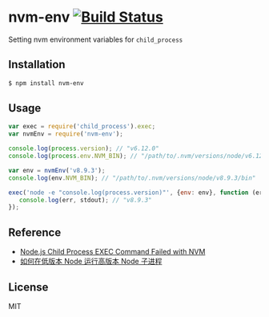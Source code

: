 # nvm-env [![Build Status](https://travis-ci.org/7anshuai/nvm-env.svg?branch=master)](https://travis-ci.org/7anshuai/nvm-env)
Setting nvm environment variables for `child_process`

## Installation

```bash
$ npm install nvm-env
```

## Usage

```javascript
var exec = require('child_process').exec;
var nvmEnv = require('nvm-env');

console.log(process.version); // "v6.12.0"
console.log(process.env.NVM_BIN); // "/path/to/.nvm/versions/node/v6.12.0/bin"

var env = nvmEnv('v8.9.3');
console.log(env.NVM_BIN); // "/path/to/.nvm/versions/node/v8.9.3/bin"

exec('node -e "console.log(process.version)"', {env: env}, function (err, stdout, stderr) {
   console.log(err, stdout); // "v8.9.3"
});
```

## Reference

- [Node.js Child Process EXEC Command Failed with NVM](https://stackoverflow.com/questions/43725871/nodejs-child-process-exec-command-failed-with-nvm-permission-denied-osx)
- [如何在低版本 Node 运行高版本 Node 子进程](http://www.alloyteam.com/2017/05/how-to-lower-version-node-running-node-process/)

## License
MIT
